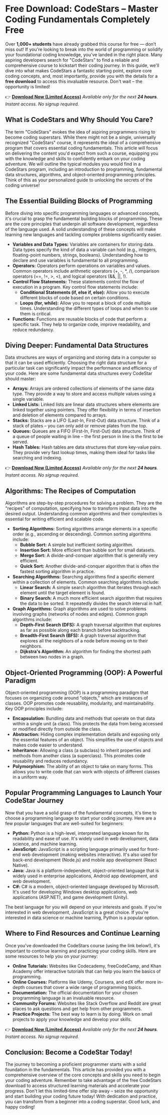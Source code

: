 # Free Download: CodeStars – Master Coding Fundamentals Completely Free

Over **1,000+ students** have already grabbed this course for free — don’t miss out! If you're looking to break into the world of programming or solidify your foundational coding knowledge, you've landed in the right place. Many aspiring developers search for "CodeStars" to find a reliable and comprehensive course to kickstart their coding journey. In this guide, we'll dive into what makes CodeStars a fantastic starting point, explore core coding concepts, and, most importantly, provide you with the details for a **free download** to access this invaluable resource. Don't wait – the opportunity is limited!

👉 [**Download Now (Limited Access)**](https://udemywork.com/codestars)
_Available only for the next **24 hours**. Instant access. No signup required._

## What is CodeStars and Why Should You Care?

The term "CodeStars" evokes the idea of aspiring programmers rising to become coding superstars. While there might not be a single, universally recognized "CodeStars" course, it represents the ideal of a comprehensive program that covers essential coding fundamentals. This article will focus on delivering the content you'd expect from such a course, equipping you with the knowledge and skills to confidently embark on your coding adventure. We will outline the typical modules you would find in a CodeStars program, including an introduction to programming, fundamental data structures, algorithms, and object-oriented programming principles. Think of this as your personalized guide to unlocking the secrets of the coding universe!

## The Essential Building Blocks of Programming

Before diving into specific programming languages or advanced concepts, it's crucial to grasp the fundamental building blocks of programming. These are the core principles that underpin all software development, regardless of the language used. A solid understanding of these concepts will make learning new languages and tackling complex problems significantly easier.

*   **Variables and Data Types:** Variables are containers for storing data. Data types specify the kind of data a variable can hold (e.g., integers, floating-point numbers, strings, booleans). Understanding how to declare and use variables is fundamental to all programming.
*   **Operators:** Operators perform operations on variables and values. Common operators include arithmetic operators (+, -, \*, /), comparison operators (==, !=, >, <), and logical operators (&&, ||, !).
*   **Control Flow Statements:** These statements control the flow of execution in a program. Key control flow statements include:
    *   **Conditional Statements (if, else if, else):** Allow you to execute different blocks of code based on certain conditions.
    *   **Loops (for, while):** Allow you to repeat a block of code multiple times. Understanding the different types of loops and when to use them is critical.
*   **Functions:** Functions are reusable blocks of code that perform a specific task. They help to organize code, improve readability, and reduce redundancy.

## Diving Deeper: Fundamental Data Structures

Data structures are ways of organizing and storing data in a computer so that it can be used efficiently. Choosing the right data structure for a particular task can significantly impact the performance and efficiency of your code. Here are some fundamental data structures every CodeStar should master:

*   **Arrays:** Arrays are ordered collections of elements of the same data type. They provide a way to store and access multiple values using a single variable.
*   **Linked Lists:** Linked lists are linear data structures where elements are linked together using pointers. They offer flexibility in terms of insertion and deletion of elements compared to arrays.
*   **Stacks:** Stacks are a LIFO (Last-In, First-Out) data structure. Think of a stack of plates – you can only add or remove plates from the top.
*   **Queues:** Queues are a FIFO (First-In, First-Out) data structure. Think of a queue of people waiting in line – the first person in line is the first to be served.
*   **Hash Tables:** Hash tables are data structures that store key-value pairs. They provide very fast lookup times, making them ideal for tasks like searching and indexing.

👉 [**Download Now (Limited Access)**](https://udemywork.com/codestars)
_Available only for the next **24 hours**. Instant access. No signup required._

## Algorithms: The Recipes of Computation

Algorithms are step-by-step procedures for solving a problem. They are the "recipes" of computation, specifying how to transform input data into the desired output. Understanding common algorithms and their complexities is essential for writing efficient and scalable code.

*   **Sorting Algorithms:** Sorting algorithms arrange elements in a specific order (e.g., ascending or descending). Common sorting algorithms include:
    *   **Bubble Sort:** A simple but inefficient sorting algorithm.
    *   **Insertion Sort:** More efficient than bubble sort for small datasets.
    *   **Merge Sort:** A divide-and-conquer algorithm that is generally very efficient.
    *   **Quick Sort:** Another divide-and-conquer algorithm that is often the fastest sorting algorithm in practice.
*   **Searching Algorithms:** Searching algorithms find a specific element within a collection of elements. Common searching algorithms include:
    *   **Linear Search:** A simple search algorithm that iterates through each element until the target element is found.
    *   **Binary Search:** A much more efficient search algorithm that requires the data to be sorted. It repeatedly divides the search interval in half.
*   **Graph Algorithms:** Graph algorithms are used to solve problems involving graphs (networks of nodes and edges). Common graph algorithms include:
    *   **Depth-First Search (DFS):** A graph traversal algorithm that explores as far as possible along each branch before backtracking.
    *   **Breadth-First Search (BFS):** A graph traversal algorithm that explores all the neighbors of a node before moving on to their neighbors.
    *   **Dijkstra's Algorithm:** An algorithm for finding the shortest path between two nodes in a graph.

## Object-Oriented Programming (OOP): A Powerful Paradigm

Object-oriented programming (OOP) is a programming paradigm that focuses on organizing code around "objects," which are instances of classes. OOP promotes code reusability, modularity, and maintainability. Key OOP principles include:

*   **Encapsulation:** Bundling data and methods that operate on that data within a single unit (a class). This protects the data from being accessed or modified directly from outside the class.
*   **Abstraction:** Hiding complex implementation details and exposing only the essential features of an object. This simplifies the use of objects and makes code easier to understand.
*   **Inheritance:** Allowing a class (a subclass) to inherit properties and methods from another class (a superclass). This promotes code reusability and reduces redundancy.
*   **Polymorphism:** The ability of an object to take on many forms. This allows you to write code that can work with objects of different classes in a uniform way.

## Popular Programming Languages to Launch Your CodeStar Journey

Now that you have a solid grasp of the fundamental concepts, it's time to choose a programming language to start your coding journey. Here are a few popular languages that are well-suited for beginners:

*   **Python:** Python is a high-level, interpreted language known for its readability and ease of use. It's widely used in web development, data science, and machine learning.
*   **JavaScript:** JavaScript is a scripting language primarily used for front-end web development (making websites interactive). It's also used for back-end development (Node.js) and mobile app development (React Native).
*   **Java:** Java is a platform-independent, object-oriented language that is widely used in enterprise applications, Android app development, and web development.
*   **C#:** C# is a modern, object-oriented language developed by Microsoft. It's used for developing Windows desktop applications, web applications (ASP.NET), and game development (Unity).

The best language for you will depend on your interests and goals. If you're interested in web development, JavaScript is a great choice. If you're interested in data science or machine learning, Python is a popular option.

## Where to Find Resources and Continue Learning

Once you've downloaded the CodeStars course (using the link below!), it's important to continue learning and practicing your coding skills. Here are some resources to help you on your journey:

*   **Online Tutorials:** Websites like Codecademy, freeCodeCamp, and Khan Academy offer interactive tutorials that can help you learn the basics of programming.
*   **Online Courses:** Platforms like Udemy, Coursera, and edX offer more in-depth courses that cover a wide range of programming topics.
*   **Documentation:** The official documentation for your chosen programming language is an invaluable resource.
*   **Community Forums:** Websites like Stack Overflow and Reddit are great places to ask questions and get help from other programmers.
*   **Practice Projects:** The best way to learn is by doing. Work on small projects to apply your knowledge and develop your skills.

👉 [**Download Now (Limited Access)**](https://udemywork.com/codestars)
_Available only for the next **24 hours**. Instant access. No signup required._

## Conclusion: Become a CodeStar Today!

The journey to becoming a proficient programmer starts with a solid foundation in the fundamentals. This article has provided you with a comprehensive overview of the core concepts and skills you need to begin your coding adventure. Remember to take advantage of the free CodeStars download to access structured learning materials and accelerate your progress. Don't let this limited-time offer slip away – seize the opportunity and start building your coding future today! With dedication and practice, you can transform from a beginner into a coding superstar. Good luck, and happy coding!
